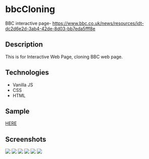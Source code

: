 # bbcCloning
BBC interactive page- https://www.bbc.co.uk/news/resources/idt-dc2d6e2d-3ab4-42de-8d03-bb7eda5fff8e

## Description
This is for Interactive Web Page, cloning BBC web page.

## Technologies
* Vanilla JS
* CSS
* HTML

## Sample
<a href="https://songdoing.github.io/bbcCloning/">HERE</a>
## Screenshots
<img src="https://user-images.githubusercontent.com/48890162/101211114-a642be00-3644-11eb-8645-677beae068fa.png">
<img src="https://user-images.githubusercontent.com/48890162/101211121-a80c8180-3644-11eb-8c02-691919b89284.png">
<img src="https://user-images.githubusercontent.com/48890162/101211123-a93dae80-3644-11eb-9b73-2f0fcc84ddf1.png">
<img src="https://user-images.githubusercontent.com/48890162/101211127-aba00880-3644-11eb-8734-bc5aff4cd644.png">
<img src="https://user-images.githubusercontent.com/48890162/101211131-ad69cc00-3644-11eb-9a6c-249205942068.png">
<img src="https://user-images.githubusercontent.com/48890162/101211143-af338f80-3644-11eb-97c5-18294cdcf319.png">
